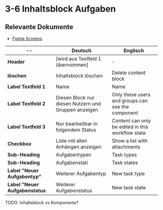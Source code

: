 # 3-6 Inhaltsblock Aufgaben

## Relevante Dokumente

* [Figma Screens](https://www.figma.com/file/ObpEGoczbPSUsnoH7aPFLbdy/Workflow-Generator-Screens?node-id=455%3A2211)

-- | Deutsch | Englisch
---|---|---
**Header** | [wird aus Textfeld 1 übernommen] | -
**löschen** | Inhaltsblock löschen | Delete content block
**Label Textfeld 1** | Name | Name
**Label Textfeld 2** | Diesen Block nur diesen Nutzern und Gruppen anzeigen | Only these users and groups can see the component
**Label Textfeld 3** | Nur bearbeitbar in folgendem Status | Content can only be edited in this workflow state
**Checkbox** | Liste mit allen Anhängen anzeigen | Show a list with attachments
**Sub-Heading** | Aufgabentypen | Task types
**Sub-Heading** | Aufgabenstati | Task states
**Label "Neuer Aufgabentyp"** | Weiterer Aufgabentyp | New task type
**Label "Neuer Aufgabenstatus** | Weiterer Aufgabenstatus | New task state

TODO: Inhaltsblock vs Komponente?